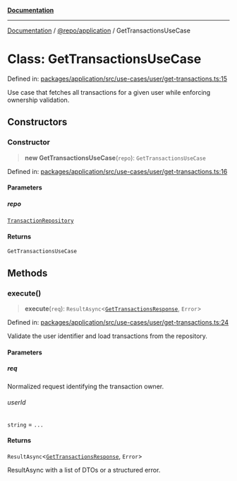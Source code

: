[**Documentation**](../../../README.md)

***

[Documentation](../../../README.md) / [@repo/application](../README.md) / GetTransactionsUseCase

# Class: GetTransactionsUseCase

Defined in: [packages/application/src/use-cases/user/get-transactions.ts:15](https://github.com/o3osatoshi/experiment/blob/67ff251451cab829206391b718d971ec20ce4dfb/packages/application/src/use-cases/user/get-transactions.ts#L15)

Use case that fetches all transactions for a given user while enforcing
ownership validation.

## Constructors

### Constructor

> **new GetTransactionsUseCase**(`repo`): `GetTransactionsUseCase`

Defined in: [packages/application/src/use-cases/user/get-transactions.ts:16](https://github.com/o3osatoshi/experiment/blob/67ff251451cab829206391b718d971ec20ce4dfb/packages/application/src/use-cases/user/get-transactions.ts#L16)

#### Parameters

##### repo

[`TransactionRepository`](../../domain/interfaces/TransactionRepository.md)

#### Returns

`GetTransactionsUseCase`

## Methods

### execute()

> **execute**(`req`): `ResultAsync`\<[`GetTransactionsResponse`](../type-aliases/GetTransactionsResponse.md), `Error`\>

Defined in: [packages/application/src/use-cases/user/get-transactions.ts:24](https://github.com/o3osatoshi/experiment/blob/67ff251451cab829206391b718d971ec20ce4dfb/packages/application/src/use-cases/user/get-transactions.ts#L24)

Validate the user identifier and load transactions from the repository.

#### Parameters

##### req

Normalized request identifying the transaction owner.

###### userId

`string` = `...`

#### Returns

`ResultAsync`\<[`GetTransactionsResponse`](../type-aliases/GetTransactionsResponse.md), `Error`\>

ResultAsync with a list of DTOs or a structured error.
